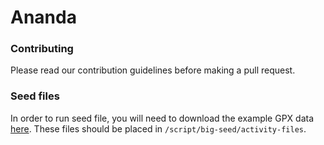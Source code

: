 # Ananda

### Contributing

Please read our contribution guidelines before making a pull request.

### Seed files

In order to run seed file, you will need to download the example GPX data [here](https://drive.google.com/open?id=1tukQGcZTaQmZ5ex5KP-AlAgWGJDdVh0d). These files should be placed in `/script/big-seed/activity-files`.
